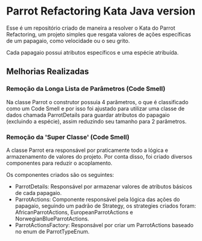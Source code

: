 Parrot Refactoring Kata Java version
====================================
Esse é um repositório criado de maneira a resolver o
Kata do Parrot Refactoring, um projeto simples que 
resgata valores de ações específicas de um papagaio, 
como velocidade ou o seu grito.

Cada papagaio possui atributos específicos e uma espécie
atribuída.

## Melhorias Realizadas
### Remoção da Longa Lista de Parâmetros (Code Smell)
Na classe Parrot o construtor possuia 4 parâmetros, o que
é classificado como um Code Smell e por isso foi ajustado
para utilizar uma classe de dados chamada ParrotDetails para
guardar atributos do papagaio (excluindo a espécie), 
assim reduzindo seu tamanho para 2 parâmetros.

### Remoção da 'Super Classe' (Code Smell)
A classe Parrot era responsável por praticamente todo a
lógica e armazenamento de valores do projeto. Por conta 
disso, foi criado diversos componentes para reduzir o
acoplamento.

Os componentes criados são os seguintes:
- ParrotDetails: Responsável por armazenar valores de 
atributos básicos de cada papagaio.
- ParrotActions: Componente responsável pela lógica das 
ações do papagaio, seguindo um padrão de Strategy, os 
strategies criados foram: AfricanParrotActions, 
EuropeanParrotActions e NorwegianBlueParrotActions.
- ParrotActionsFactory: Responsável por criar um
ParrotActions baseado no enum de ParrotTypeEnum.
